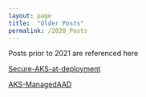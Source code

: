 ```yaml
---
layout: page
title:  "Older Posts"
permalink: /2020_Posts
---
```


Posts prior to 2021 are referenced here

[Secure-AKS-at-deployment](https://github.com/dfrappart/dfrappart.github.io/blob/main/archives/2019-10-23-Secure-AKS-at-deployment.md)

[AKS-ManagedAAD](https://github.com/dfrappart/dfrappart.github.io/blob/main/archives/2020-12-17-AKS-ManagedAAD.markdown)
